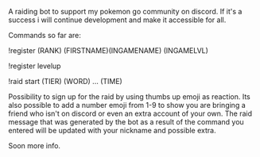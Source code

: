 A raiding bot to support my pokemon go community on discord. If it's a success i will continue development and make it accessible for all.

Commands so far are: 

!register (RANK) (FIRSTNAME)(INGAMENAME) (INGAMELVL)

!register levelup

!raid start (TIER) (WORD) ... (TIME)

Possibility to sign up for the raid by using thumbs up emoji as reaction.
Its also possible to add a number emoji from 1-9 to show you are bringing a friend who isn't on discord or even an extra account of your own.
The raid message that was generated by the bot as a result of the command you entered will be updated with your nickname and possible extra.

Soon more info.
